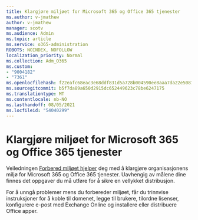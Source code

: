 ```yaml
---
title: Klargjøre miljøet for Microsoft 365 og Office 365 tjenester
ms.author: v-jmathew
author: v-jmathew
manager: scotv
ms.audience: Admin
ms.topic: article
ms.service: o365-administration
ROBOTS: NOINDEX, NOFOLLOW
localization_priority: Normal
ms.collection: Adm_O365
ms.custom:
- "9004182"
- "7361"
ms.openlocfilehash: f22eafc68eac3e68ddf831d5a728b004590ee8aaa7da22e508716ceb257250b1
ms.sourcegitcommit: b5f7da89a650d2915dc652449623c78be6247175
ms.translationtype: MT
ms.contentlocale: nb-NO
ms.lasthandoff: 08/05/2021
ms.locfileid: "54040299"
---
```

# <a name="prepare-your-environment-for-microsoft-365-and-office-365-services"></a>Klargjøre miljøet for Microsoft 365 og Office 365 tjenester

Veiledningen [Forbered miljøet hjelper](https://go.microsoft.com/fwlink/?linkid=2005213) deg med å klargjøre organisasjonens miljø for Microsoft 365 og Office 365 tjenester. Uavhengig av målene dine finnes det oppgaver du må utføre for å sikre en vellykket distribusjon.

For å unngå problemer mens du forbereder miljøet, får du trinnvise instruksjoner for å koble til domenet, legge til brukere, tilordne lisenser, konfigurere e-post med Exchange Online og installere eller distribuere Office apper.

